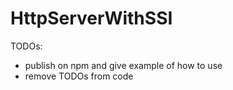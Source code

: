 HttpServerWithSSI
=================

TODOs:
- publish on npm and give example of how to use
- remove TODOs from code
